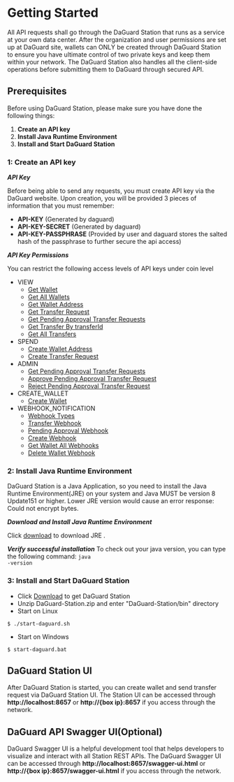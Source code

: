 # Getting Started
All API requests shall go through the DaGuard Station that runs as a service at your own data center. After the organization and user permissions are set up at DaGuard site, wallets can ONLY be created through DaGuard Station to ensure you have ultimate control of two private keys and keep them within your network. The DaGuard Station also handles all the client-side operations before submitting them to DaGuard through secured API.

## Prerequisites
Before using DaGuard Station, please make sure you have done the following things:

1. **Create an API key**
2. **Install Java Runtime Environment**
3. **Install and Start DaGuard Station**


### 1: Create an API key

***API Key***

Before being able to send any requests, you must create API key via the DaGuard website. Upon creation, you will be provided 3 pieces of information that you must remember:

* **API-KEY**  (Generated by daguard)
* **API-KEY-SECRET**  (Generated by daguard)
* **API-KEY-PASSPHRASE**  (Provided by user and daguard stores the salted hash of the passphrase to further secure the api access)

***API Key Permissions***

You can restrict the following access levels of API keys under coin level

+ VIEW
    * [Get Wallet](#get-wallet)
    * [Get All Wallets](#get-all-wallets)
    * [Get Wallet Address](#get-wallet-address)
    * [Get Transfer Request](#get-transfer-request)
    * [Get Pending Approval Transfer Requests](#get-pending-approval-transfer-requests)
    * [Get Transfer By transferId](#get-transfer-by-transferid)
    * [Get All Transfers](#get-all-transfers)
+ SPEND
    * [Create Wallet Address](#create-wallet-address)
    * [Create Transfer Request](#create-transfer-request)
+ ADMIN
    * [Get Pending Approval Transfer Requests](#get-pending-approval-transfer-requests)
    * [Approve Pending Approval Transfer Request](#approve-pending-approval)
    * [Reject Pending Approval Transfer Request](#reject-pending-approval-transfer-request)
+ CREATE_WALLET
    * [Create Wallet](#create-wallet)
+ WEBHOOK_NOTIFICATION
    * [Webhook Types](#webhook-types)
    * [Transfer Webhook](#transfer-webhook)
    * [Pending Approval Webhook](#pending-approval-webhook)
    * [Create Webhook](#create-webhook)
    * [Get Wallet All Webhooks](#get-wallet-all-webhooks)
    * [Delete Wallet Webhook](#delete-wallet-webhook)





### 2: Install Java Runtime Environment
DaGuard Station is a Java Application, so you need to install the Java Runtime Environment(JRE) on your system and Java MUST be version 8 Update151 or higher. Lower JRE version would cause an error response: Could not encrypt bytes.

***Download and Install Java Runtime Environment***

Click <a href="https://www.java.com/en/download/" target="_blank">download</a> to download JRE .

***Verify successful installation***
To check out your java version, you can type the following command:
<code>java -version</code>





### 3: Install and Start DaGuard Station
+ Click <a href="/api/DaGuard-Station.zip" download="DaGuard-Station.zip">Download</a> to get DaGuard Station
+ Unzip DaGuard-Station.zip and enter "DaGuard-Station/bin" directory
+ Start on Linux

<code>$ ./start-daguard.sh</code>

+ Start on Windows

<code>$ start-daguard.bat</code>


## DaGuard Station UI
After DaGuard Station is started, you can create wallet and send transfer request via DaGuard Station UI. The Station UI can be accessed through **http://localhost:8657** or **http://{box ip}:8657** if you access through the network.





## DaGuard API Swagger UI(Optional)
DaGuard Swagger UI is a helpful development tool that helps developers to visualize and interact with all Station REST APIs. The DaGuard Swagger UI can be accessed through **http://localhost:8657/swagger-ui.html** or **http://{box ip}:8657/swagger-ui.html** if you access through the network.
